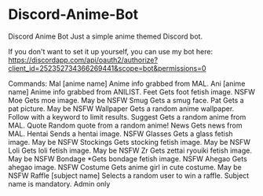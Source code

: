 # Discord-Anime-Bot
Discord Anime Bot
Just a simple anime themed Discord bot. 

If you don't want to set it up yourself, you can use my bot here:
https://discordapp.com/api/oauth2/authorize?client_id=252352734366269441&scope=bot&permissions=0

Commands: 
Mal [anime name] Anime info grabbed from MAL.
Ani [anime name] Anime info grabbed from ANILIST.
Feet Gets foot fetish image. NSFW 
Moe Gets moe image. May be NSFW 
Smug Gets a smug face. 
Pat Gets a pat picture. May be NSFW 
Wallpaper Gets a random anime wallpaper. Follow with a keyword to limit results. 
Suggest Gets a random anime from MAL. 
Quote Random quote from a random anime! 
News Gets news from MAL. 
Hentai Sends a hentai image. NSFW 
Glasses Gets a glass fetish image. May be NSFW 
Stockings Gets stocking fetish image. May be NSFW 
Loli Gets loli fetish image. May be NSFW 
Zr Gets zettai ryouiki fetish image. May be NSFW 
Bondage *Gets bondage fetish image. NSFW 
Ahegao Gets ahegao image. NSFW 
Costume Gets anime girl in cute costume. May be NSFW 
Raffle [subject name] Selects a random user to win a raffle. Subject name is mandatory. Admin only
